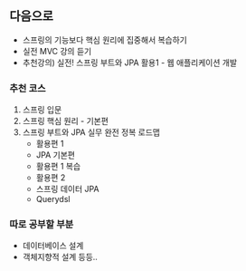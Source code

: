 ## 다음으로
- 스프링의 기능보다 핵심 원리에 집중해서 복습하기
- 실전 MVC 강의 듣기
- 추천강의) 실전! 스프링 부트와 JPA 활용1 - 웹 애플리케이션 개발

### 추천 코스
1. 스프링 입문
2. 스프링 핵심 원리 - 기본편
3. 스프링 부트와 JPA 실무 완전 정복 로드맵
    - 활용편 1
    - JPA 기본편
    - 활용편 1 복습
    - 활용편 2
    - 스프링 데이터 JPA
    - Querydsl
    
### 따로 공부할 부분
- 데이터베이스 설계
- 객체지향적 설계 등등.. 

 